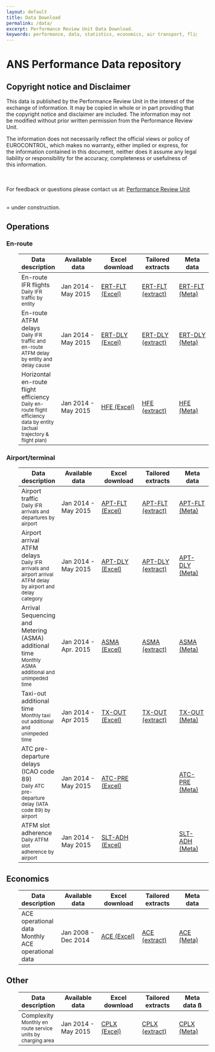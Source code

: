 ```yaml
---
layout: default
title: Data Download
permalink: /data/
excerpt: Performance Review Unit Data Download.
keywords: performance, data, statistics, economics, air transport, flights, europe, cost efficiency
---
```

# ANS Performance Data repository

## Copyright notice and Disclaimer

This data is published by the Performance Review Unit in the interest of the exchange of information.
It may be copied in whole or in part providing that the copyright notice and disclaimer are included.
The information may not be modified without prior written permission from the Performance Review Unit.

The information does not necessarily reflect the official views or policy of EUROCONTROL,
which makes no warranty, either implied or express, for the information contained in this document,
neither does it assume any legal liability or responsibility for the accuracy, completeness or usefulness
of this information.


<br><br>
For feedback or questions please contact us at: [Performance Review Unit](mailto:pru@eurocontrol.int)
<br><br>

<i class="fa fa-chain-broken"></i> = under construction.

<style>
table {
width: 100%;
margin-left: 2em;
}

th:nth-child(2) {
width: 11em;
}

th:nth-child(3) {
width: 10em;
}

th:nth-child(4) {
width: 10em;
}

th:nth-child(5) {
width: 10em;
}
</style>
## Operations

### En-route

| Data description                                                                                                                          | Available data      | Excel download                 | Tailored extracts               | Meta data                     |
|-------------------------------------------------------------------------------------------------------------------------------------------|---------------------|--------------------------------|---------------------------------|-------------------------------|
| En-route IFR flights<br><small>Daily IFR traffic by entity</small>                                                                        | Jan 2014 - May 2015 | [ERT-FLT (Excel)][ERT-FLTxlsx] | [ERT-FLT (extract)<i class="fa fa-chain-broken"></i>][ERT-FLTcsv] | [ERT-FLT (Meta)<i class="fa fa-chain-broken"></i>][ERT-FLTmeta] |
| En-route ATFM delays<br><small>Daily IFR traffic and en-route ATFM delay by entity and delay cause</small>                                | Jan 2014 - May 2015 | [ERT-DLY (Excel)][ERT-DLYxlsx] | [ERT-DLY (extract)<i class="fa fa-chain-broken"></i>][ERT-DLYcsv] | [ERT-DLY (Meta)<i class="fa fa-chain-broken"></i>][ERT-DLYmeta] |
| Horizontal en-route flight efficiency<br><small>Daily en-route flight efficiency data by entity (actual trajectory & flight plan)</small> | Jan 2014 - May 2015 | [HFE (Excel)][HFExlsx]         | [HFE (extract)<i class="fa fa-chain-broken"></i>][HFEcsv]         | [HFE (Meta)][HFEmeta]         |


[ERT-FLTxlsx]: <https://docs.google.com/spreadsheets/d/1slEnGjXKCqOI-pbHz5N8ELwA-NmvYQxiTFMOfDt8Rjs/export?format=xlsx> "ERT-FLT (Excel)"
[ERT-FLTcsv]: <{{site.url}}/404.html> "ERT-FLT (CSV)"
[ERT-FLTmeta]: <{{site.url}}/404.html> "ERT-FLT (Meta)"

[ERT-DLYxlsx]: <https://docs.google.com/spreadsheets/d/1slEnGjXKCqOI-pbHz5N8ELwA-NmvYQxiTFMOfDt8Rjs/export?format=xlsx> "DLY-FLT (Excel)"
[ERT-DLYcsv]: <{{site.url}}/404.html> "DLY-FLT (CSV)"
[ERT-DLYmeta]: <{{site.url}}/404.html> "DLY-FLT (Meta)"

[HFExlsx]: <https://drive.google.com/uc?export=download&id=0B9A6maXsk_-cTDdUT0lEOGdaM1U> "HFE (Excel)"
[HFEcsv]: <{{site.url}}/404.html> "HFE (CSV)"
[HFEmeta]: <{{site.url}}/metadata/dataset/Horizontal_Flight_efficiency.html> "HFE (Meta)"


### Airport/terminal

| Data description                                                                                                              | Available data       | Excel download                 | Tailored extracts               | Meta data                     |
|-------------------------------------------------------------------------------------------------------------------------------|----------------------|--------------------------------|---------------------------------|-------------------------------|
| Airport traffic<br><small>Daily IFR arrivals and departures by airport</small>                                                | Jan 2014 - May 2015  | [APT-FLT (Excel)][APT-FLTxlsx] | [APT-FLT (extract)<i class="fa fa-chain-broken"></i>][APT-FLTcsv] | [APT-FLT (Meta)<i class="fa fa-chain-broken"></i>][APT-FLTmeta] |
| Airport arrival ATFM delays<br><small>Daily IFR arrivals and airport arrival ATFM delay by airport and delay category</small> | Jan 2014 - May 2015  | [APT-DLY (Excel)][APT-DLYxlsx] | [APT-DLY (extract)][APT-DLYcsv] | [APT-DLY (Meta)][APT-DLYmeta] |
| Arrival Sequencing and Metering (ASMA) additional time<br><small>Monthly ASMA additional and unimpeded time</small>           | Jan 2014 - Apr. 2015 | [ASMA (Excel)][ASMAxlsx]       | [ASMA (extract)<i class="fa fa-chain-broken"></i>][ASMAcsv]       | [ASMA (Meta)][ASMAmeta]       |
| Taxi-out additional time<br><small>Monthly taxi out additional and unimpeded time</small>                                     | Jan 2014 - Apr 2015  | [TX-OUT (Excel)][TX-OUTxlsx]   | [TX-OUT (extract)<i class="fa fa-chain-broken"></i>][TX-OUTcsv]   | [TX-OUT (Meta)][TX-OUTmeta]   |
| ATC pre-departure delays (ICAO code 89)<br><small>Daily ATC pre-departure delay (IATA code 89) by airport</small>             | Jan 2014 - May 2015  | [ATC-PRE (Excel)][ATC-PRExlsx] |                                 | [ATC-PRE (Meta)][ATC-PREmeta] |
| ATFM slot adherence<br><small>Daily ATFM slot adherence by airport</small>                                                    | Jan 2014 - May 2015  | [SLT-ADH (Excel)][SLT-ADHxlsx] |                                 | [SLT-ADH (Meta)][SLT-ADHmeta] |


[APT-FLTxlsx]: <https://docs.google.com/spreadsheets/d/13ussBrCF688P_7M3hARaiqdk262tJLUKG8HzJryY69g/export?format=xlsx> "APT-FLT (Excel)"
[APT-FLTcsv]: <{{site.url}}/404.html> "APT-FLT (CSV)"
[APT-FLTmeta]: <{{site.url}}/404.html> "APT-FLT (Meta)"

[APT-DLYxlsx]: <https://docs.google.com/spreadsheets/d/13ussBrCF688P_7M3hARaiqdk262tJLUKG8HzJryY69g/export?format=xlsx> "APT-DLY (Excel)"
[APT-DLYcsv]: <arrival_atfm_delay.html> "APT-DLY (CSV)"
[APT-DLYmeta]: <{{site.url}}/metadata/dataset/Airport_ATFM_Delay.html> "APT-DLY (Meta)"

[ASMAxlsx]: <https://docs.google.com/spreadsheets/d/1rS6NlkUOd3gcZK5WtuWAK-XdO6XMLRHEqOlYEpp37eA/export?format=xlsx> "ASMA (Excel)"
[ASMAcsv]: <{{site.url}}/404.html> "ASMA (CSV)"
[ASMAmeta]: <{{site.url}}/metadata/dataset/ASMA_Additional_Time.html> "ASMA (Meta)"

[TX-OUTxlsx]: <https://docs.google.com/spreadsheets/d/1zXqUBH-XlL8Yb0MSQ9CYACK6E4HlBWGp-c70PVEUCkM/export?format=xlsx> "TX-OUT (Excel)"
[TX-OUTcsv]: <{{site.url}}/404.html> "TX-OUT (CSV)"
[TX-OUTmeta]: <{{site.url}}/dataset/Taxi-out_Additional_Time.html> "TX-OUT (Meta)"

[ATC-PRExlsx]: <https://docs.google.com/spreadsheets/d/13ussBrCF688P_7M3hARaiqdk262tJLUKG8HzJryY69g/export?format=xlsx> "ATC-PRE (Excel)"
[ATC-PREmeta]: <{{site.url}}/404.html> "ATC-PRE (Meta)"

[SLT-ADHxlsx]: <https://docs.google.com/spreadsheets/d/13ussBrCF688P_7M3hARaiqdk262tJLUKG8HzJryY69g/export?format=xlsx> "SLT-ADH (Excel)"
[SLT-ADHmeta]: <{{site.url}}/404.html> "SLT-ADH (Meta)"

## Economics

| Data description                                     | Available data      | Excel download          | Tailored extracts       | Meta data             |
|------------------------------------------------------|---------------------|-------------------------|-------------------------|-----------------------|
| ACE operational data<br>Monthly ACE operational data | Jan 2008 - Dec 2014 | [ACE (Excel)][ACExlsx]  | [ACE (extract)][ACEcsv] | [ACE (Meta)][ACEmeta] |

[ACExlsx]: <https://docs.google.com/spreadsheets/d/1GBJWcW5rwlvP1wIUwPVwtT3zMjdvbrWcfn5CSvJhses/export?format=xlsx> "ACE (Excel)"
[ACEcsv]: <ace.html> "ACE (CSV)"
[ACEmeta]: <{{site.url}}/metadata/dataset/ACE_monthly.html> "ACE (Meta)"

## Other

| Data description                                                             | Available data      | Excel download           | Tailored extracts         | Meta data              ß |
|------------------------------------------------------------------------------|---------------------|--------------------------|---------------------------|-------------------------|
| Complexity<br><small>Monthly en route service units by charging area</small> | Jan 2014 - May 2015 | [CPLX (Excel)][CPLXxlsx] | [CPLX (extract)<i class="fa fa-chain-broken"></i>][CPLXcsv] | [CPLX (Meta)][CPLXmeta] |

[CPLXxlsx]: <https://docs.google.com/spreadsheets/d/1GBJWcW5rwlvP1wIUwPVwtT3zMjdvbrWcfn5CSvJhses/export?format=xlsx> "CPLX (Excel)"
[CPLXcsv]: <{{site.url}}/404.html> "CPLX (CSV)"
[CPLXmeta]: <{{site.url}}/404.html> "CPLX (Meta)"

<br>